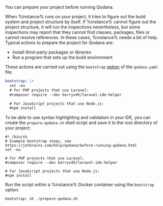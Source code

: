 [//]: # (title: Prepare your project)

<link-summary>You can prepare your project before running Qodana.</link-summary>

When %instance% runs on your project, it tries to figure out the build system and project structure by itself. 
If %instance% cannot figure out the project structure, it will run the inspections nevertheless, but some inspections may 
report that they cannot find classes, packages, files or cannot resolve references. In these cases, %instance% needs a 
bit of help. Typical actions to prepare the project for Qodana are:

* Install third-party packages or libraries
* Run a program that sets up the build environment 

These actions are carried out using the `bootstrap` [option](qodana-yaml.md#Run+custom+commands) of the `qodana.yaml` file:

```yaml
bootstrap: |+
  set -eu
  # For PHP projects that use Laravel:
  #composer require --dev barryvdh/laravel-ide-helper

  # For JavaScript projects that use Node.js:
  #npm install
```

To be able to use syntax highlighting and validation in your IDE, you can create the `prepare-qodana.sh` shell script 
and save it to the root directory of your project:

```shell
#! /bin/sh
# Example bootstrap steps, see https://jetbrains.com/help/qodana/before-running-qodana.html
set -eu

# For PHP projects that use Laravel:
#composer require --dev barryvdh/laravel-ide-helper

# For JavaScript projects that use Node.js:
#npm install
```

Run the script within a %instance% Docker container using the `bootstrap` option:

```shell
bootstrap: sh ./prepare-qodana.sh
```
